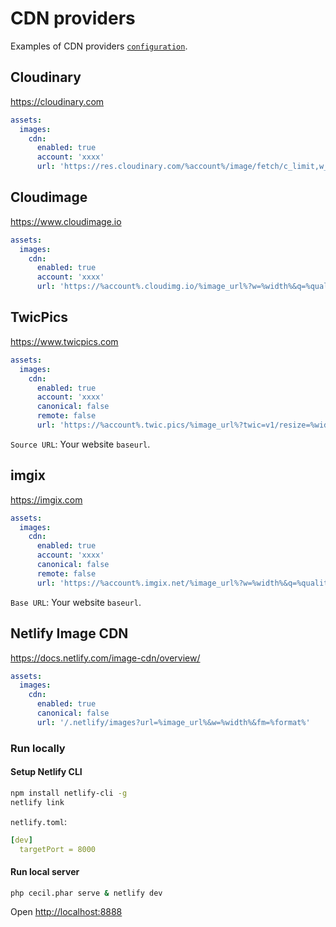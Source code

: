 <!--
title: CDN providers
description: Examples of CDN providers configuration.
date: 2023-10-23
updated: 2025-03-27
weight: 4
excluded: true
-->
# CDN providers

Examples of CDN providers [`configuration`](../4-Configuration.md#assets-images-cdn).

## Cloudinary

<https://cloudinary.com>

```yaml
assets:
  images:
    cdn:
      enabled: true
      account: 'xxxx'
      url: 'https://res.cloudinary.com/%account%/image/fetch/c_limit,w_%width%,q_%quality%,f_%format%,d_default/%image_url%'
```

## Cloudimage

<https://www.cloudimage.io>

```yaml
assets:
  images:
    cdn:
      enabled: true
      account: 'xxxx'
      url: 'https://%account%.cloudimg.io/%image_url%?w=%width%&q=%quality%&force_format=%format%'
```

## TwicPics

<https://www.twicpics.com>

```yaml
assets:
  images:
    cdn:
      enabled: true
      account: 'xxxx'
      canonical: false
      remote: false
      url: 'https://%account%.twic.pics/%image_url%?twic=v1/resize=%width%/quality=%quality%/output=%format%'
```

`Source URL`: Your website `baseurl`.

## imgix

<https://imgix.com>

```yaml
assets:
  images:
    cdn:
      enabled: true
      account: 'xxxx'
      canonical: false
      remote: false
      url: 'https://%account%.imgix.net/%image_url%?w=%width%&q=%quality%&fm=%format%'
```

`Base URL`: Your website `baseurl`.

## Netlify Image CDN

<https://docs.netlify.com/image-cdn/overview/>

```yaml
assets:
  images:
    cdn:
      enabled: true
      canonical: false
      url: '/.netlify/images?url=%image_url%&w=%width%&fm=%format%'
```

### Run locally

#### Setup Netlify CLI

```bash
npm install netlify-cli -g
netlify link
```

`netlify.toml`:

```yaml
[dev]
  targetPort = 8000
```

#### Run local server

```bash
php cecil.phar serve & netlify dev
```

Open <http://localhost:8888>
